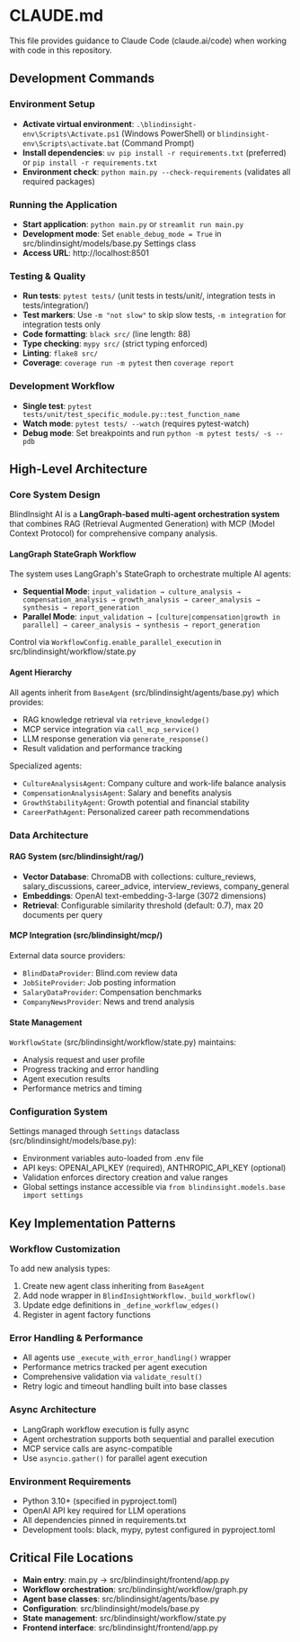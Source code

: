 # CLAUDE.md

This file provides guidance to Claude Code (claude.ai/code) when working with code in this repository.

## Development Commands

### Environment Setup
- **Activate virtual environment**: `.\blindinsight-env\Scripts\Activate.ps1` (Windows PowerShell) or `blindinsight-env\Scripts\activate.bat` (Command Prompt)
- **Install dependencies**: `uv pip install -r requirements.txt` (preferred) or `pip install -r requirements.txt`
- **Environment check**: `python main.py --check-requirements` (validates all required packages)

### Running the Application
- **Start application**: `python main.py` or `streamlit run main.py`
- **Development mode**: Set `enable_debug_mode = True` in src/blindinsight/models/base.py Settings class
- **Access URL**: http://localhost:8501

### Testing & Quality
- **Run tests**: `pytest tests/` (unit tests in tests/unit/, integration tests in tests/integration/)
- **Test markers**: Use `-m "not slow"` to skip slow tests, `-m integration` for integration tests only
- **Code formatting**: `black src/` (line length: 88)
- **Type checking**: `mypy src/` (strict typing enforced)
- **Linting**: `flake8 src/`
- **Coverage**: `coverage run -m pytest` then `coverage report`

### Development Workflow
- **Single test**: `pytest tests/unit/test_specific_module.py::test_function_name`
- **Watch mode**: `pytest tests/ --watch` (requires pytest-watch)
- **Debug mode**: Set breakpoints and run `python -m pytest tests/ -s --pdb`

## High-Level Architecture

### Core System Design
BlindInsight AI is a **LangGraph-based multi-agent orchestration system** that combines RAG (Retrieval Augmented Generation) with MCP (Model Context Protocol) for comprehensive company analysis.

#### LangGraph StateGraph Workflow
The system uses LangGraph's StateGraph to orchestrate multiple AI agents:
- **Sequential Mode**: `input_validation → culture_analysis → compensation_analysis → growth_analysis → career_analysis → synthesis → report_generation`
- **Parallel Mode**: `input_validation → [culture|compensation|growth in parallel] → career_analysis → synthesis → report_generation`

Control via `WorkflowConfig.enable_parallel_execution` in src/blindinsight/workflow/state.py

#### Agent Hierarchy
All agents inherit from `BaseAgent` (src/blindinsight/agents/base.py) which provides:
- RAG knowledge retrieval via `retrieve_knowledge()`
- MCP service integration via `call_mcp_service()`
- LLM response generation via `generate_response()`
- Result validation and performance tracking

Specialized agents:
- `CultureAnalysisAgent`: Company culture and work-life balance analysis
- `CompensationAnalysisAgent`: Salary and benefits analysis  
- `GrowthStabilityAgent`: Growth potential and financial stability
- `CareerPathAgent`: Personalized career path recommendations

### Data Architecture

#### RAG System (src/blindinsight/rag/)
- **Vector Database**: ChromaDB with collections: culture_reviews, salary_discussions, career_advice, interview_reviews, company_general
- **Embeddings**: OpenAI text-embedding-3-large (3072 dimensions)
- **Retrieval**: Configurable similarity threshold (default: 0.7), max 20 documents per query

#### MCP Integration (src/blindinsight/mcp/)
External data source providers:
- `BlindDataProvider`: Blind.com review data
- `JobSiteProvider`: Job posting information
- `SalaryDataProvider`: Compensation benchmarks
- `CompanyNewsProvider`: News and trend analysis

#### State Management
`WorkflowState` (src/blindinsight/workflow/state.py) maintains:
- Analysis request and user profile
- Progress tracking and error handling
- Agent execution results
- Performance metrics and timing

### Configuration System
Settings managed through `Settings` dataclass (src/blindinsight/models/base.py):
- Environment variables auto-loaded from .env file
- API keys: OPENAI_API_KEY (required), ANTHROPIC_API_KEY (optional)
- Validation enforces directory creation and value ranges
- Global settings instance accessible via `from blindinsight.models.base import settings`

## Key Implementation Patterns

### Workflow Customization
To add new analysis types:
1. Create new agent class inheriting from `BaseAgent`
2. Add node wrapper in `BlindInsightWorkflow._build_workflow()`
3. Update edge definitions in `_define_workflow_edges()`
4. Register in agent factory functions

### Error Handling & Performance
- All agents use `_execute_with_error_handling()` wrapper
- Performance metrics tracked per agent execution
- Comprehensive validation via `validate_result()`
- Retry logic and timeout handling built into base classes

### Async Architecture
- LangGraph workflow execution is fully async
- Agent orchestration supports both sequential and parallel execution
- MCP service calls are async-compatible
- Use `asyncio.gather()` for parallel agent execution

### Environment Requirements
- Python 3.10+ (specified in pyproject.toml)
- OpenAI API key required for LLM operations
- All dependencies pinned in requirements.txt
- Development tools: black, mypy, pytest configured in pyproject.toml

## Critical File Locations
- **Main entry**: main.py → src/blindinsight/frontend/app.py
- **Workflow orchestration**: src/blindinsight/workflow/graph.py
- **Agent base classes**: src/blindinsight/agents/base.py
- **Configuration**: src/blindinsight/models/base.py
- **State management**: src/blindinsight/workflow/state.py
- **Frontend interface**: src/blindinsight/frontend/app.py